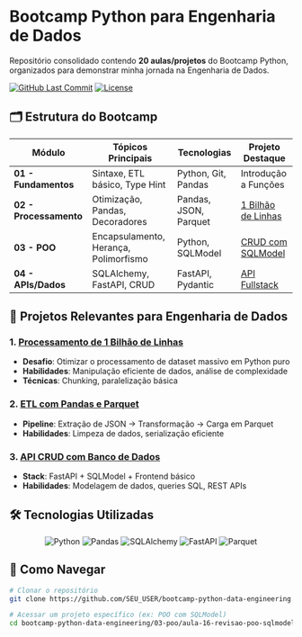 # Bootcamp Python para Engenharia de Dados

Repositório consolidado contendo **20 aulas/projetos** do Bootcamp Python, organizados para demonstrar minha jornada na Engenharia de Dados.

[![GitHub Last Commit](https://img.shields.io/github/last-commit/SEU_USER/bootcamp-python-data-engineering)](https://github.com/SEU_USER/bootcamp-python-data-engineering)
[![License](https://img.shields.io/badge/license-MIT-blue)](LICENSE)

## 🗂️ Estrutura do Bootcamp

| Módulo             | Tópicos Principais                          | Tecnologias           | Projeto Destaque            |
|--------------------|---------------------------------------------|-----------------------|-----------------------------|
| **01 - Fundamentos** | Sintaxe, ETL básico, Type Hint             | Python, Git, Pandas  | Introdução a Funções        |
| **02 - Processamento** | Otimização, Pandas, Decoradores          | Pandas, JSON, Parquet| [1 Bilhão de Linhas](02-processamento-dados/projeto-01-bilhao-de-linhas) |
| **03 - POO**       | Encapsulamento, Herança, Polimorfismo      | Python, SQLModel     | [CRUD com SQLModel](03-poo/aula-16-revisao-poo-sqlmodel) |
| **04 - APIs/Dados**| SQLAlchemy, FastAPI, CRUD                  | FastAPI, Pydantic    | [API Fullstack](04-banco-dados-apis/projeto-02-crud-fullstack) |

## 🚀 Projetos Relevantes para Engenharia de Dados

### 1. [Processamento de 1 Bilhão de Linhas](02-processamento-dados/projeto-01-bilhao-de-linhas)
- **Desafio**: Otimizar o processamento de dataset massivo em Python puro
- **Habilidades**: Manipulação eficiente de dados, análise de complexidade
- **Técnicas**: Chunking, paralelização básica

### 2. [ETL com Pandas e Parquet](02-processamento-dados/aula-08-etl-pandas-json-parquet)
- **Pipeline**: Extração de JSON → Transformação → Carga em Parquet
- **Habilidades**: Limpeza de dados, serialização eficiente

### 3. [API CRUD com Banco de Dados](04-banco-dados-apis/projeto-02-crud-fullstack)
- **Stack**: FastAPI + SQLModel + Frontend básico
- **Habilidades**: Modelagem de dados, queries SQL, REST APIs

## 🛠 Tecnologias Utilizadas

<div align="center">
  <img src="https://img.shields.io/badge/Python-3776AB?logo=python&logoColor=white" alt="Python">
  <img src="https://img.shields.io/badge/Pandas-150458?logo=pandas&logoColor=white" alt="Pandas">
  <img src="https://img.shields.io/badge/SQLAlchemy-D71F00?logo=sqlalchemy&logoColor=white" alt="SQLAlchemy">
  <img src="https://img.shields.io/badge/FastAPI-009688?logo=fastapi&logoColor=white" alt="FastAPI">
  <img src="https://img.shields.io/badge/Parquet-2A9D8F?logo=apachespark&logoColor=white" alt="Parquet">
</div>

## 📌 Como Navegar

```bash
# Clonar o repositório
git clone https://github.com/SEU_USER/bootcamp-python-data-engineering.git

# Acessar um projeto específico (ex: POO com SQLModel)
cd bootcamp-python-data-engineering/03-poo/aula-16-revisao-poo-sqlmodel